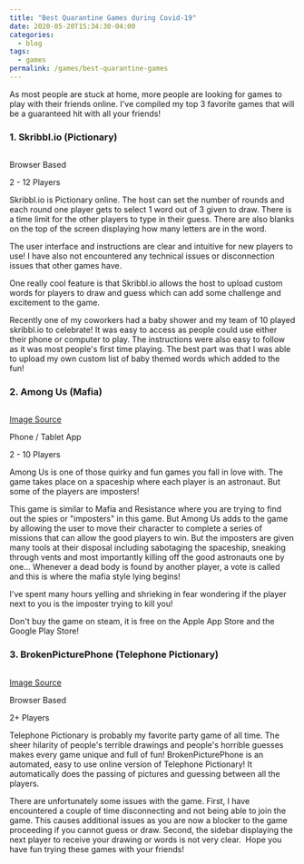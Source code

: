 ```yaml
---
title: "Best Quarantine Games during Covid-19"
date: 2020-05-20T15:34:30-04:00
categories:
  - blog
tags:
  - games
permalink: /games/best-quarantine-games
---
```

As most people are stuck at home, more people are looking for games to play with their friends online. I've compiled my top 3 favorite games that will be a guaranteed hit with all your friends!

### 1. Skribbl.io (Pictionary)

<img src="{{ site.url }}{{ site.baseurl }}/assets/images/skribbl.png" alt="">

Browser Based

2 - 12 Players

Skribbl.io is Pictionary online. The host can set the number of rounds and each round one player gets to select 1 word out of 3 given to draw. There is a time limit for the other players to type in their guess. There are also blanks on the top of the screen displaying how many letters are in the word.

The user interface and instructions are clear and intuitive for new players to use! I have also not encountered any technical issues or disconnection issues that other games have.

One really cool feature is that Skribbl.io allows the host to upload custom words for players to draw and guess which can add some challenge and excitement to the game.

Recently one of my coworkers had a baby shower and my team of 10 played skribbl.io to celebrate! It was easy to access as people could use either their phone or computer to play. The instructions were also easy to follow as it was most people's first time playing. The best part was that I was able to upload my own custom list of baby themed words which added to the fun!

### 2. Among Us (Mafia)

<img src="{{ site.url }}{{ site.baseurl }}/assets/images/amongUs.jpg" alt="">

<a href="https://www.bluestacks.com/blog/game-guides/among-us/amongus-smooth-criminal-guide-en.html">Image Source</a>

Phone / Tablet App

2 - 10 Players

Among Us is one of those quirky and fun games you fall in love with. The game takes place on a spaceship where each player is an astronaut. But some of the players are imposters! 

This game is similar to Mafia and Resistance where you are trying to find out the spies or "imposters" in this game. But Among Us adds to the game by allowing the user to move their character to complete a series of missions that can allow the good players to win. But the imposters are given many tools at their disposal including sabotaging the spaceship, sneaking through vents and most importantly killing off the good astronauts one by one... Whenever a dead body is found by another player, a vote is called and this is where the mafia style lying begins! 

I've spent many hours yelling and shrieking in fear wondering if the player next to you is the imposter trying to kill you! 

Don't buy the game on steam, it is free on the Apple App Store and the Google Play Store! 

### 3. BrokenPicturePhone (Telephone Pictionary)

<img src="{{ site.url }}{{ site.baseurl }}/assets/images/brokenPicturePhone.png" alt="">

<a href="https://stephengeorg.fandom.com/wiki/Broken_Picturephone">Image Source</a>

Browser Based

2+ Players

Telephone Pictionary is probably my favorite party game of all time. The sheer hilarity of people's terrible drawings and people's horrible guesses makes every game unique and full of fun! BrokenPicturePhone is an automated, easy to use online version of Telephone Pictionary! It automatically does the passing of pictures and guessing between all the players.

There are unfortunately some issues with the game. First, I have encountered a couple of time disconnecting and not being able to join the game. This causes additional issues as you are now a blocker to the game proceeding if you cannot guess or draw. Second, the sidebar displaying the next player to receive your drawing or words is not very clear. 
Hope you have fun trying these games with your friends!
